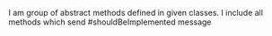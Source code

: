 I am group of abstract methods defined in given classes. I include all methods which send #shouldBeImplemented message